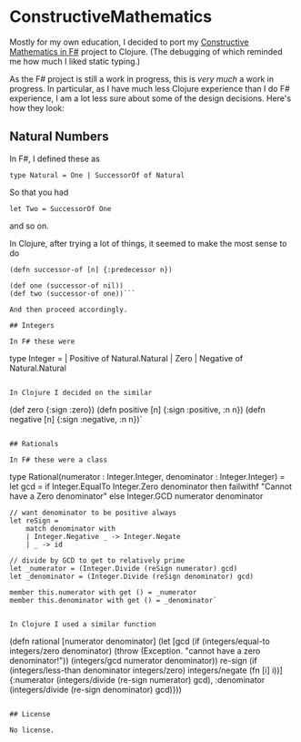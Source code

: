 # ConstructiveMathematics

Mostly for my own education, I decided to port my [Constructive Mathematics in F#](https://github.com/joelgrus/constructive-mathematics-fsharp) project to Clojure.  (The debugging of which reminded me how much I liked static typing.)

As the F# project is still a work in progress, this is *very much* a work in progress.  In particular, as I have much less Clojure experience than I do F# experience, I am a lot less sure about some of the design decisions.  Here's how they look:

## Natural Numbers

In F#, I defined these as 

```F#
type Natural = One | SuccessorOf of Natural
```

So that you had 

```F#
let Two = SuccessorOf One
```

and so on.

In Clojure, after trying a lot of things, it seemed to make the most sense to do 

```
(defn successor-of [n] {:predecessor n})

(def one (successor-of nil))
(def two (successor-of one))```

And then proceed accordingly.

## Integers

In F# these were 

```
type Integer =
| Positive of Natural.Natural
| Zero
| Negative of Natural.Natural
```

In Clojure I decided on the similar

```
(def zero {:sign :zero})
(defn positive [n] {:sign :positive, :n n})
(defn negative [n] {:sign :negative, :n n})`
```

## Rationals

In F# these were a class

```
type Rational(numerator : Integer.Integer, denominator : Integer.Integer) =
    let gcd = 
        if Integer.EqualTo Integer.Zero denominator then failwithf "Cannot have a Zero denominator"
        else Integer.GCD numerator denominator
        
    // want denominator to be positive always
    let reSign =
        match denominator with
        | Integer.Negative _ -> Integer.Negate
        | _ -> id

    // divide by GCD to get to relatively prime
    let _numerator = (Integer.Divide (reSign numerator) gcd)
    let _denominator = (Integer.Divide (reSign denominator) gcd)

    member this.numerator with get () = _numerator
    member this.denominator with get () = _denominator`
```
	
In Clojure I used a similar function

```
(defn rational [numerator denominator]
	  (let [gcd (if (integers/equal-to integers/zero denominator)
	              (throw (Exception. "cannot have a zero denominator!"))
	              (integers/gcd numerator denominator))
	        re-sign (if (integers/less-than denominator integers/zero)
	                  integers/negate
	                  (fn [i] i))]
	    {:numerator (integers/divide (re-sign numerator) gcd),
	     :denominator (integers/divide (re-sign denominator) gcd)}))
```

## License

No license.
